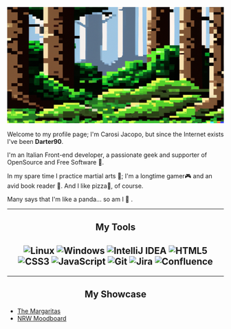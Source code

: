 <img src="image.png" alt="Darter90/Jacopo Carosi's GitHub/Gitlab Hero image" width="1920" height="270"/>

Welcome to my profile page; I'm Carosi Jacopo, but since the Internet exists I've been <strong>Darter90</strong>.</br>

I'm an Italian Front-end developer, a passionate geek and supporter of OpenSource and Free Software :penguin:.</br>

In my spare time I practice martial arts :martial_arts_uniform:; I'm a longtime gamer:video_game: and an avid book reader :book:. And I like pizza:pizza:, of course.</br>

Many says that I'm like a panda... so am I :panda_face: .

---

<div align=center>

<h2 align=center>My Tools<h2>

![Linux](https://img.shields.io/badge/Linux-FCC624?style=for-the-badge&logo=linux&logoColor=black)
![Windows](https://img.shields.io/badge/Windows-0078D6?style=for-the-badge&logo=windows&logoColor=white)
![IntelliJ IDEA](https://img.shields.io/badge/IntelliJIDEA-000000.svg?style=for-the-badge&logo=intellij-idea&logoColor=white)
![HTML5](https://img.shields.io/badge/html5-%23E34F26.svg?style=for-the-badge&logo=html5&logoColor=white)
![CSS3](https://img.shields.io/badge/css3-%231572B6.svg?style=for-the-badge&logo=css3&logoColor=white)
![JavaScript](https://img.shields.io/badge/javascript-%23323330.svg?style=for-the-badge&logo=javascript&logoColor=%23F7DF1E)
![Git](https://img.shields.io/badge/git-%23F05033.svg?style=for-the-badge&logo=git&logoColor=white)
![Jira](https://img.shields.io/badge/jira-%230A0FFF.svg?style=for-the-badge&logo=jira&logoColor=white)
![Confluence](https://img.shields.io/badge/confluence-%23172BF4.svg?style=for-the-badge&logo=confluence&logoColor=white)

</div>

---
<div align=center>
<h2>My Showcase</h2>
</div>
  
- <a href="https://the-margaritas.vercel.app/">The Margaritas</a>
- <a href="https://nrw-moodboard.vercel.app/">NRW Moodboard</a>

<!--
icons : https://github.com/Ileriayo/markdown-badges
stats : https://github.com/anuraghazra/github-readme-stats

Based upon: https://github.com/Federica129/Federica129
-->
